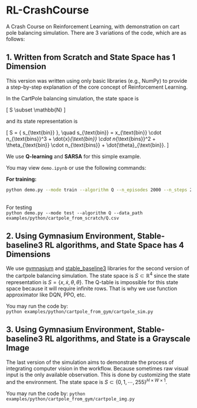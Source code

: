 # RL-CrashCourse
A Crash Course on Reinforcement Learning, with demonstration on cart pole balancing simulation. There are 3 variations of the code, which are as follows:


## 1. Written from Scratch and State Space has 1 Dimension
This version was written using only basic libraries (e.g., NumPy) to provide a step-by-step explanation of the core concept of Reinforcement Learning.  

In the CartPole balancing simulation, the state space is  

\[
S \subset \mathbb{N}
\]  

and its state representation is  

\[
S = \{ s_{\text{bin}} \}, \quad 
s_{\text{bin}} = x_{\text{bin}} \cdot n_{\text{bins}}^3 + \dot{x}_{\text{bin}} \cdot n_{\text{bins}}^2 + \theta_{\text{bin}} \cdot n_{\text{bins}} + \dot{\theta}_{\text{bin}}.
\]  

We use **Q-learning** and **SARSA** for this simple example.   

You may view `demo.ipynb` or use the following commands:  

**For training:**  
```bash
python demo.py --mode train --algorithm Q --n_episodes 2000 --n_steps 2500 --n_states 256 --save_path examples/python/cartpole_from_scratch/Q.csv
```
<br>For testing<br>
```python demo.py --mode test --algorithm Q --data_path examples/python/cartpole_from_scratch/Q.csv```


## 2. Using Gymnasium Environment, Stable-baseline3 RL algorithms, and State Space has 4 Dimensions
We use [gymnasium](https://gymnasium.farama.org/) and [stable_baseline3](https://stable-baselines3.readthedocs.io/en/master/guide/algos.html) libraries for the second version of the cartpole balancing simulation. The state space is $S \subset \mathbb{R}^4$ since the state representation is $S= \{x, \dot{x}, \theta, \dot{\theta} \}$. The Q-table is impossible for this state space because it will require infinite rows. That is why we use function approximator like DQN, PPO, etc.

You may run the code by:<br>
```python examples/python/cartpole_from_gym/cartpole_sim.py```

## 3. Using Gymnasium Environment, Stable-baseline3 RL algorithms, and State is a Grayscale Image
The last version of the simulation aims to demonstrate the process of integrating computer vision in the workflow. Because sometimes raw visual input is the only available observation. This is done by customizing the state and the environment. The state space is $S \subset \{0,1,\cdots,255\}^{H\times W\times 1}$.

You may run the code by:
```python examples/python/cartpole_from_gym/cartpole_img.py```